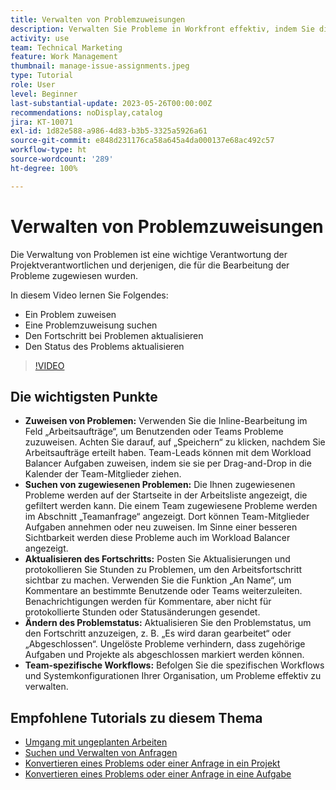 ```yaml
---
title: Verwalten von Problemzuweisungen
description: Verwalten Sie Probleme in Workfront effektiv, indem Sie die Inline-Bearbeitung und den Workload Balancer für Arbeitsaufträge verwenden, den Fortschritt nachverfolgen und aktualisieren, Problemstatus ändern und teamspezifische Workflows einhalten, um eine nahtlose Projektausführung zu gewährleisten.
activity: use
team: Technical Marketing
feature: Work Management
thumbnail: manage-issue-assignments.jpeg
type: Tutorial
role: User
level: Beginner
last-substantial-update: 2023-05-26T00:00:00Z
recommendations: noDisplay,catalog
jira: KT-10071
exl-id: 1d82e588-a986-4d83-b3b5-3325a5926a61
source-git-commit: e848d231176ca58a645a4da000137e68ac492c57
workflow-type: ht
source-wordcount: '289'
ht-degree: 100%

---
```


# Verwalten von Problemzuweisungen

Die Verwaltung von Problemen ist eine wichtige Verantwortung der Projektverantwortlichen und derjenigen, die für die Bearbeitung der Probleme zugewiesen wurden.

In diesem Video lernen Sie Folgendes:

* Ein Problem zuweisen
* Eine Problemzuweisung suchen
* Den Fortschritt bei Problemen aktualisieren
* Den Status des Problems aktualisieren

>[!VIDEO](https://video.tv.adobe.com/v/3419931/?quality=12&learn=on&enablevpops)

## Die wichtigsten Punkte

* **Zuweisen von Problemen:** Verwenden Sie die Inline-Bearbeitung im Feld „Arbeitsaufträge“, um Benutzenden oder Teams Probleme zuzuweisen. Achten Sie darauf, auf „Speichern“ zu klicken, nachdem Sie Arbeitsaufträge erteilt haben. Team-Leads können mit dem Workload Balancer Aufgaben zuweisen, indem sie sie per Drag-and-Drop in die Kalender der Team-Mitglieder ziehen. 
* **Suchen von zugewiesenen Problemen:** Die Ihnen zugewiesenen Probleme werden auf der Startseite in der Arbeitsliste angezeigt, die gefiltert werden kann. Die einem Team zugewiesene Probleme werden im Abschnitt „Teamanfrage“ angezeigt. Dort können Team-Mitglieder Aufgaben annehmen oder neu zuweisen. Im Sinne einer besseren Sichtbarkeit werden diese Probleme auch im Workload Balancer angezeigt. 
* **Aktualisieren des Fortschritts:** Posten Sie Aktualisierungen und protokollieren Sie Stunden zu Problemen, um den Arbeitsfortschritt sichtbar zu machen. Verwenden Sie die Funktion „An Name“, um Kommentare an bestimmte Benutzende oder Teams weiterzuleiten. Benachrichtigungen werden für Kommentare, aber nicht für protokollierte Stunden oder Statusänderungen gesendet. 
* **Ändern des Problemstatus:** Aktualisieren Sie den Problemstatus, um den Fortschritt anzuzeigen, z. B. „Es wird daran gearbeitet“ oder „Abgeschlossen“. Ungelöste Probleme verhindern, dass zugehörige Aufgaben und Projekte als abgeschlossen markiert werden können. 
* **Team-spezifische Workflows:** Befolgen Sie die spezifischen Workflows und Systemkonfigurationen Ihrer Organisation, um Probleme effektiv zu verwalten. 


## Empfohlene Tutorials zu diesem Thema

* [Umgang mit ungeplanten Arbeiten](/help/manage-work/issues-requests/handle-unplanned-work.md)
* [Suchen und Verwalten von Anfragen](/help/manage-work/issues-requests/find-requests.md)
* [Konvertieren eines Problems oder einer Anfrage in ein Projekt](/help/manage-work/issues-requests/create-a-project-from-a-request.md)
* [Konvertieren eines Problems oder einer Anfrage in eine Aufgabe](/help/manage-work/issues-requests/convert-issues-to-other-work-items.md)
